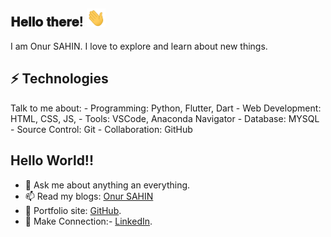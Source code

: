 <h2> 𝐇𝐞𝐥𝐥𝐨 𝐭𝐡𝐞𝐫𝐞! <img src="https://raw.githubusercontent.com/ABSphreak/ABSphreak/master/gifs/Hi.gif" width="30px"></h2>

I am Onur SAHIN. I love to explore and learn about new things.
## ⚡ Technologies
Talk to me about:
	- Programming: Python, Flutter, Dart
	- Web Development: HTML, CSS, JS,
	- Tools: VSCode, Anaconda Navigator
	- Database: MYSQL
	- Source Control: Git
	- Collaboration: GitHub
## Hello World!! 
- 💬 Ask me about anything an everything.
- 📫 Read my blogs: [Onur SAHIN](https://onursahin.net)
- 🎯 Portfolio site: [GitHub](https://github.com/imonursahin).
- 🔔 Make Connection:- [LinkedIn](https://www.linkedin.com/in/imonursahin).




